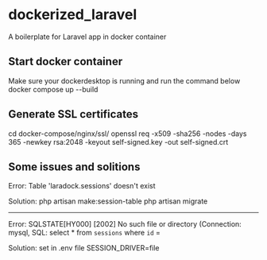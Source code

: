 # dockerized_laravel
A boilerplate for Laravel app in docker container

## Start docker container
Make sure your dockerdesktop is running and run the command below
docker compose up --build

## Generate SSL certificates
cd docker-compose/nginx/ssl/
openssl req -x509 -sha256 -nodes -days 365 -newkey rsa:2048 -keyout self-signed.key -out self-signed.crt


## Some issues and solitions

Error: Table 'laradock.sessions' doesn't exist

Solution:
php artisan make:session-table
php artisan migrate

------------------------------------------
Error:
SQLSTATE[HY000] [2002] No such file or directory (Connection: mysql, SQL: select * from `sessions` where `id` =

Solution:
set in  .env file
SESSION_DRIVER=file


